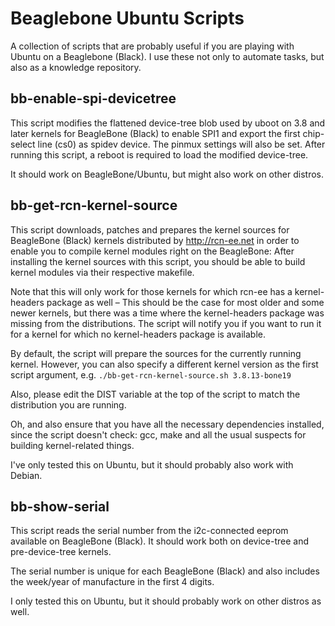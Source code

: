 # Beaglebone Ubuntu Scripts

A collection of scripts that are probably useful if you are playing with Ubuntu on a Beaglebone (Black). I use these not only to automate tasks, but also as a knowledge repository.

## bb-enable-spi-devicetree

This script modifies the flattened device-tree blob used by uboot on 3.8 and later kernels for BeagleBone (Black) to enable SPI1 and export the first chip-select line (cs0) as spidev device. The pinmux settings will also be set. After running this script, a reboot is required to load the modified device-tree.

It should work on BeagleBone/Ubuntu, but might also work on other distros.

## bb-get-rcn-kernel-source

This script downloads, patches and prepares the kernel sources for BeagleBone (Black) kernels distributed by http://rcn-ee.net in order to enable you to compile kernel modules right on the BeagleBone: After installing the kernel sources with this script, you should be able to build kernel modules via their respective makefile.

Note that this will only work for those kernels for which rcn-ee has a kernel-headers package as well – This should be the case for most older and some newer kernels, but there was a time where the kernel-headers package was missing from the distributions. The script will notify you if you want to run it for a kernel for which no kernel-headers package is available.

By default, the script will prepare the sources for the currently running kernel. However, you can also specify a different kernel version as the first script argument, e.g. `./bb-get-rcn-kernel-source.sh 3.8.13-bone19`

Also, please edit the DIST variable at the top of the script to match the distribution you are running.

Oh, and also ensure that you have all the necessary dependencies installed, since the script doesn't check: gcc, make and all the usual suspects for building kernel-related things.

I've only tested this on Ubuntu, but it should probably also work with Debian.

## bb-show-serial

This script reads the serial number from the i2c-connected eeprom available on BeagleBone (Black). It should work both on device-tree and pre-device-tree kernels.

The serial number is unique for each BeagleBone (Black) and also includes the week/year of manufacture in the first 4 digits.

I only tested this on Ubuntu, but it should probably work on other distros as well.
